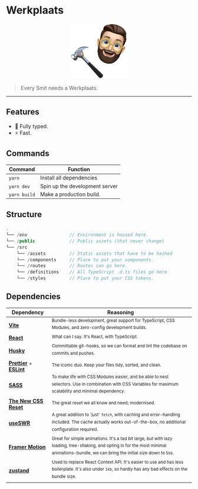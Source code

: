 # Werkplaats

<p align="center">
    <img style="height: 150px" src=".github/images/me.png"/>
</p>

> Every Smit needs a Werkplaats.

---

## Features

-   🔑 Fully typed.
-   ⚡ Fast.

## Commands

| Command      | Function                       |
| ------------ | ------------------------------ |
| `yarn`       | Install all dependencies       |
| `yarn dev`   | Spin up the development server |
| `yarn build` | Make a production build.       |

## Structure

```ts
.
└── /env                // Environment is housed here.
└── /public             // Public assets (that never change)
└── /src
    └── /assets         // Static assets that have to be hashed
    └── /components     // Place to put your components.
    └── /routes         // Routes can go here.
    └── /definitions    // All TypeScript .d.ts files go here
    └── /styles         // Place to put your CSS tokens.
```

## Dependencies

| Dependency                                                               | Reasoning                                                                                                                                                                                             |
| ------------------------------------------------------------------------ | ----------------------------------------------------------------------------------------------------------------------------------------------------------------------------------------------------- |
| **[Vite](https://github.com/vitejs/vite)**                               | <sup>Bundle-less development, great support for TypeScript, CSS Modules, and zero-config development builds.</sup>                                                                                    |
| **[React](https://reactjs.org/)**                                        | <sup>What can I say. It's React, with TypeScript.</sup>                                                                                                                                               |
| **[Husky](https://github.com/typicode/husky)**                           | <sup>Committable git-hooks, so we can format and lint the codebase on commits and pushes.</sup>                                                                                                       |
| **[Prettier](https://prettier.io/)** + **[ESLint](https://eslint.org/)** | <sup>The iconic duo. Keep your files tidy, sorted, and clean.</sup>                                                                                                                                   |
| **[SASS](https://github.com/sass/sass)**                                 | <sup>To make life with CSS Modules easier, and be able to nest selectors. Use in combination with CSS Variables for maximum scalability and minimal dependency.</sup>                                 |
| **[The New CSS Reset](https://elad2412.github.io/the-new-css-reset/)**   | <sup>The great reset we all know and need; modernised.</sup>                                                                                                                                          |
| **[useSWR](https://swr.vercel.app/)**                                    | <sup>A great addition to 'just' `fetch`, with caching and error-handling included. The cache actually works out-of-the-box, no additional configuration required.</sup>                               |
| **[Framer Motion](https://www.framer.com/motion/)**                      | <sup>Great for simple animations. It's a tad bit large, but with lazy loading, tree-shaking, and opting in for the most minimal animations-bundle, we can bring the initial size down to `5kb`.</sup> |
| **[zustand](https://github.com/pmndrs/zustand)**                         | <sup>Used to replace React Context API. It's easier to use and has less boilerplate. It's also under `1kb`, so hardly has any bad effects on the bundle size.</sup>                                   |
